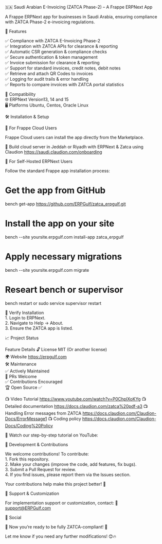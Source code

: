
🇸🇦 Saudi Arabian E-Invoicing (ZATCA Phase-2) – A Frappe ERPNext App

A Frappe ERPNext app for businesses in Saudi Arabia, ensuring compliance with ZATCA Phase-2 e-invoicing regulations.

🚀 Features

✅ Compliance with ZATCA E-Invoicing Phase-2 <br>
✅ Integration with ZATCA APIs for clearance & reporting <br>
✅ Automatic CSR generation & compliance checks<br>
✅ Secure authentication & token management<br>
✅ Invoice submission for clearance & reporting<br>
✅ Support for standard invoices, credit notes, debit notes <br>
✅ Retrieve and attach QR Codes to invoices<br>
✅ Logging for audit trails & error handling<br>
✅ Reports to compare invoices with ZATCA portal statistics <br>


🔹 Compatibility<br>
🌐 ERPNext Version13, 14 and 15<br>
🖥️ Platforms	Ubuntu, Centos, Oracle Linux<br>

🛠 Installation & Setup

🔹 For Frappe Cloud Users

Frappe Cloud users can install the app directly from the Marketplace.

🔹 Build cloud server in Jeddah or Riyadh with  ERPNext & Zatca using Claudion https://saudi.claudion.com/onboarding 


🔹 For Self-Hosted ERPNext Users

Follow the standard Frappe app installation process:

# Get the app from GitHub
bench get-app https://github.com/ERPGulf/zatca_erpgulf.git

# Install the app on your site
bench --site yoursite.erpgulf.com install-app zatca_erpgulf

# Apply necessary migrations
bench --site yoursite.erpgulf.com migrate

# Researt bench or supervisor
bench restart 
or
sudo service supervisor restart


🔹 Verify Installation<br>
	1.	Login to ERPNext.<br>
	2.	Navigate to Help → About.<br>
	3.	Ensure the ZATCA app is listed.<br>

📈 Project Status

Feature	Details
🔓 License	MIT (Or another license)<br>
🌍 Website	https://erpgulf.com<br>
🛠 Maintenance<br>	✅ Actively Maintained<br>
🔄 PRs Welcome	<br>✅ Contributions Encouraged<br>
🏆 Open Source	✅

📺 Video Tutorial  https://www.youtube.com/watch?v=P0ChplXoKYg
📺 Detailed documentation  https://docs.claudion.com/zatca%20pdf-a3
📺 Handling Error messages from ZATCA  https://docs.claudion.com/Claudion-Docs/ErrorMessage1
📺 Coding policy  https://docs.claudion.com/Claudion-Docs/Coding%20Policy

🎥 Watch our step-by-step tutorial on YouTube:

🌟 Development & Contributions

We welcome contributions! To contribute:<br>
	1.	Fork this repository. <br>
	2.	Make your changes (improve the code, add features, fix bugs).<br>
	3.	Submit a Pull Request for review.<br>
	4.	If you find issues, please report them via the Issues section.<br>

Your contributions help make this project better! 🙌

📩 Support & Customization

For implementation support or customization, contact:
📧 support@ERPGulf.com

👥 Social

🚀 Now you’re ready to be fully ZATCA-compliant! 🎯

Let me know if you need any further modifications! 😊🔥